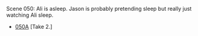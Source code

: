 Scene 050: Ali is asleep. Jason is probably pretending sleep but really just watching Ali sleep.

* [050A](050A--Take02--.md) [Take 2.]
